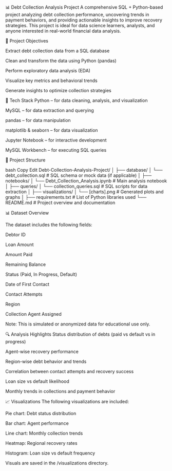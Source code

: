 📊 Debt Collection Analysis Project
A comprehensive SQL + Python-based project analyzing debt collection performance, uncovering trends in payment behaviors, and providing actionable insights to improve recovery strategies. This project is ideal for data science learners, analysts, and anyone interested in real-world financial data analysis.

🚀 Project Objectives

Extract debt collection data from a SQL database

Clean and transform the data using Python (pandas)

Perform exploratory data analysis (EDA)

Visualize key metrics and behavioral trends

Generate insights to optimize collection strategies

🧰 Tech Stack
Python – for data cleaning, analysis, and visualization

MySQL – for data extraction and querying

pandas – for data manipulation

matplotlib & seaborn – for data visualization

Jupyter Notebook – for interactive development

MySQL Workbench – for executing SQL queries

📁 Project Structure

bash
Copy
Edit
Debt-Collection-Analysis-Project/
│
├── database/
│   └── debt_collection.sql             # SQL schema or mock data (if applicable)
│
├── notebooks/
│   └── Debt_Collection_Analysis.ipynb  # Main analysis notebook
│
├── queries/
│   └── collection_queries.sql          # SQL scripts for data extraction
│
├── visualizations/
│   └── [charts].png                    # Generated plots and graphs
│
├── requirements.txt                    # List of Python libraries used
└── README.md                           # Project overview and documentation


📊 Dataset Overview

The dataset includes the following fields:

Debtor ID

Loan Amount

Amount Paid

Remaining Balance

Status (Paid, In Progress, Default)

Date of First Contact

Contact Attempts

Region

Collection Agent Assigned

Note: This is simulated or anonymized data for educational use only.

🔍 Analysis Highlights
Status distribution of debts (paid vs default vs in progress)

Agent-wise recovery performance

Region-wise debt behavior and trends

Correlation between contact attempts and recovery success

Loan size vs default likelihood

Monthly trends in collections and payment behavior

📈 Visualizations
The following visualizations are included:

Pie chart: Debt status distribution

Bar chart: Agent performance

Line chart: Monthly collection trends

Heatmap: Regional recovery rates

Histogram: Loan size vs default frequency

Visuals are saved in the /visualizations directory.
